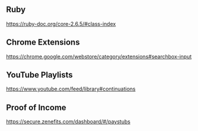 ## Ruby

<https://ruby-doc.org/core-2.6.5/#class-index>

## Chrome Extensions

<https://chrome.google.com/webstore/category/extensions#searchbox-input>

## YouTube Playlists

<https://www.youtube.com/feed/library#continuations>

## Proof of Income

<https://secure.zenefits.com/dashboard/#/paystubs>